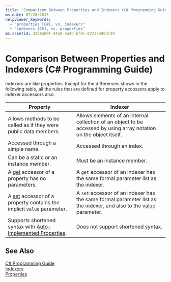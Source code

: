 ```yaml
---
title: "Comparison Between Properties and Indexers (C# Programming Guide)"
ms.date: 07/20/2015
helpviewer_keywords: 
  - "properties [C#], vs. indexers"
  - "indexers [C#], vs. properties"
ms.assetid: 3358a89f-44a0-4a4d-bf8c-07237a90af39
---
```

# Comparison Between Properties and Indexers (C# Programming Guide)
Indexers are like properties. Except for the differences shown in the following table, all the rules that are defined for property accessors apply to indexer accessors also.  
  
|Property|Indexer|  
|--------------|-------------|  
|Allows methods to be called as if they were public data members.|Allows elements of an internal collection of an object to be accessed by using array notation on the object itself.|  
|Accessed through a simple name.|Accessed through an index.|  
|Can be a static or an instance member.|Must be an instance member.|  
|A [get](../../../csharp/language-reference/keywords/get.md) accessor of a property has no parameters.|A `get` accessor of an indexer has the same formal parameter list as the indexer.|  
|A [set](../../../csharp/language-reference/keywords/set.md) accessor of a property contains the implicit `value` parameter.|A `set` accessor of an indexer has the same formal parameter list as the indexer, and also to the [value](../../../csharp/language-reference/keywords/value.md) parameter.|  
|Supports shortened syntax with [Auto-Implemented Properties](../../../csharp/programming-guide/classes-and-structs/auto-implemented-properties.md).|Does not support shortened syntax.|  
  
## See Also  
 [C# Programming Guide](../../../csharp/programming-guide/index.md)  
 [Indexers](../../../csharp/programming-guide/indexers/index.md)  
 [Properties](../../../csharp/programming-guide/classes-and-structs/properties.md)
